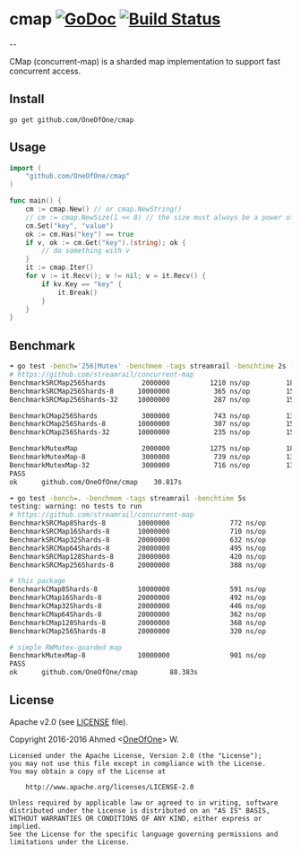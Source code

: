 # cmap [![GoDoc](http://godoc.org/github.com/OneOfOne/cmap?status.svg)](http://godoc.org/github.com/OneOfOne/cmap) [![Build Status](https://travis-ci.org/OneOfOne/cmap.svg?branch=master)](https://travis-ci.org/OneOfOne/cmap)
--

CMap (concurrent-map) is a sharded map implementation to support fast concurrent access.

## Install

	go get github.com/OneOfOne/cmap

## Usage

```go
import (
	"github.com/OneOfOne/cmap"
)

func main() {
	cm := cmap.New() // or cmap.NewString()
	// cm := cmap.NewSize(1 << 8) // the size must always be a power of 2
	cm.Set("key", "value")
	ok := cm.Has("key") == true
	if v, ok := cm.Get("key").(string); ok {
		// do something with v
	}
	it := cmap.Iter()
	for v := it.Recv(); v != nil; v = it.Recv() {
		if kv.Key == "key" {
			it.Break()
		}
	}
}
```

## Benchmark
```bash
➜ go test -bench='256|Mutex' -benchmem -tags streamrail -benchtime 2s -cpu 1,8,32
# https://github.com/streamrail/concurrent-map
BenchmarkSRCMap256Shards       	 2000000	      1210 ns/op	     184 B/op	       2 allocs/op
BenchmarkSRCMap256Shards-8     	10000000	       365 ns/op	     154 B/op	       2 allocs/op
BenchmarkSRCMap256Shards-32    	10000000	       287 ns/op	     154 B/op	       2 allocs/op

BenchmarkCMap256Shards         	 3000000	       743 ns/op	     135 B/op	       2 allocs/op
BenchmarkCMap256Shards-8       	10000000	       307 ns/op	     153 B/op	       2 allocs/op
BenchmarkCMap256Shards-32      	10000000	       235 ns/op	     153 B/op	       2 allocs/op

BenchmarkMutexMap              	 2000000	      1275 ns/op	     183 B/op	       2 allocs/op
BenchmarkMutexMap-8            	 3000000	       739 ns/op	     135 B/op	       2 allocs/op
BenchmarkMutexMap-32           	 3000000	       716 ns/op	     135 B/op	       2 allocs/op
PASS
ok  	github.com/OneOfOne/cmap	30.817s

➜ go test -bench=. -benchmem -tags streamrail -benchtime 5s
testing: warning: no tests to run
# https://github.com/streamrail/concurrent-map
BenchmarkSRCMap8Shards-8        10000000               772 ns/op             153 B/op          2 allocs/op
BenchmarkSRCMap16Shards-8       10000000               710 ns/op             153 B/op          2 allocs/op
BenchmarkSRCMap32Shards-8       20000000               632 ns/op             153 B/op          2 allocs/op
BenchmarkSRCMap64Shards-8       20000000               495 ns/op             153 B/op          2 allocs/op
BenchmarkSRCMap128Shards-8      20000000               420 ns/op             154 B/op          2 allocs/op
BenchmarkSRCMap256Shards-8      20000000               388 ns/op             154 B/op          2 allocs/op

# this package
BenchmarkCMap8Shards-8          10000000               591 ns/op             153 B/op          2 allocs/op
BenchmarkCMap16Shards-8         20000000               492 ns/op             153 B/op          2 allocs/op
BenchmarkCMap32Shards-8         20000000               446 ns/op             153 B/op          2 allocs/op
BenchmarkCMap64Shards-8         20000000               362 ns/op             153 B/op          2 allocs/op
BenchmarkCMap128Shards-8        20000000               368 ns/op             153 B/op          2 allocs/op
BenchmarkCMap256Shards-8        20000000               320 ns/op             153 B/op          2 allocs/op

# simple RWMutex-guarded map
BenchmarkMutexMap-8             10000000               901 ns/op             153 B/op          2 allocs/op
PASS
ok      github.com/OneOfOne/cmap        88.383s
```

## License

Apache v2.0 (see [LICENSE](https://github.com/OneOfOne/cmap/blob/master/LICENSE) file).

Copyright 2016-2016 Ahmed <[OneOfOne](https://github.com/OneOfOne/)> W.

	Licensed under the Apache License, Version 2.0 (the "License");
	you may not use this file except in compliance with the License.
	You may obtain a copy of the License at

		http://www.apache.org/licenses/LICENSE-2.0

	Unless required by applicable law or agreed to in writing, software
	distributed under the License is distributed on an "AS IS" BASIS,
	WITHOUT WARRANTIES OR CONDITIONS OF ANY KIND, either express or implied.
	See the License for the specific language governing permissions and
	limitations under the License.
